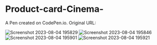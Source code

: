 # Product-card-Cinema-
A Pen created on CodePen.io. Original URL:


![Screenshot 2023-08-04 195829](https://github.com/kunal7216/Product-card-Cinema-/assets/112888767/a5a2bd83-f3e4-4661-bf2d-5211c47041e9)
![Screenshot 2023-08-04 195846](https://github.com/kunal7216/Product-card-Cinema-/assets/112888767/8e800390-8f7f-4a35-ba47-c170035fd827)
![Screenshot 2023-08-04 195901](https://github.com/kunal7216/Product-card-Cinema-/assets/112888767/769a4109-4b5a-4b47-a5f0-4922284db4c3)
![Screenshot 2023-08-04 195921](https://github.com/kunal7216/Product-card-Cinema-/assets/112888767/7c5252aa-c3ef-4562-88df-f9acb70df0a6)
